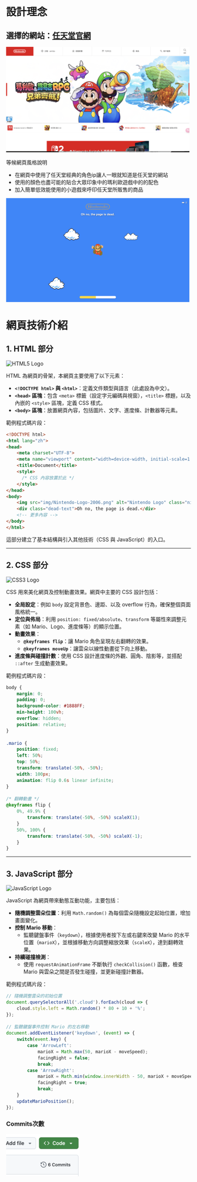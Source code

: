 # 設計理念
## 選擇的網站：[任天堂官網](<https://www.nintendo.com/tw/>)
<img src="images/01.png" alt="示例圖片" width="500">

等候網頁風格說明
- 在網頁中使用了任天堂經典的角色ip讓人一眼就知道是任天堂的網站
- 使用的顏色也盡可能的貼合大眾印象中的瑪利歐遊戲中的的配色
- 加入簡單低效能使用的小遊戲來呼印任天堂所販售的商品

<img src="images/02.png" alt="示例圖片" width="500">




# 網頁技術介紹



## 1. HTML 部分

![HTML5 Logo](https://upload.wikimedia.org/wikipedia/commons/6/61/HTML5_logo_and_wordmark.svg)

HTML 為網頁的骨架，本網頁主要使用了以下元素：
- **`<!DOCTYPE html>` 與 `<html>`**：定義文件類型與語言（此處設為中文）。
- **`<head>` 區塊**：包含 `<meta>` 標籤（設定字元編碼與視窗），`<title>` 標題，以及內嵌的 `<style>` 區塊，定義 CSS 樣式。
- **`<body>` 區塊**：放置網頁內容，包括圖片、文字、進度條、計數器等元素。

範例程式碼片段：
```html
<!DOCTYPE html>
<html lang="zh">
<head>
    <meta charset="UTF-8">
    <meta name="viewport" content="width=device-width, initial-scale=1.0">
    <title>Document</title>
    <style>
      /* CSS 內容放置於此 */
    </style>
</head>
<body>
    <img src="img/Nintendo-Logo-2006.png" alt="Nintendo Logo" class="nintendo-logo">
    <div class="dead-text">Oh no, the page is dead.</div>
    <!-- 更多內容 -->
</body>
</html>
```
這部分建立了基本結構與引入其他技術（CSS 與 JavaScript）的入口。

---

## 2. CSS 部分

![CSS3 Logo](https://upload.wikimedia.org/wikipedia/commons/d/d5/CSS3_logo_and_wordmark.svg)

CSS 用來美化網頁及控制動畫效果。網頁中主要的 CSS 設計包括：
- **全局設定**：例如 `body` 設定背景色、邊距、以及 overflow 行為，確保整個頁面風格統一。
- **定位與佈局**：利用 `position: fixed/absolute`、`transform` 等屬性來調整元素（如 Mario、Logo、進度條等）的顯示位置。
- **動畫效果**：  
  - **`@keyframes flip`**：讓 Mario 角色呈現左右翻轉的效果。  
  - **`@keyframes moveUp`**：讓雲朵以線性動畫從下向上移動。
- **進度條與碰撞計數**：使用 CSS 設計進度條的外觀、圓角、陰影等，並搭配 `::after` 生成動畫效果。

範例程式碼片段：
```css
body {
    margin: 0;
    padding: 0;
    background-color: #1888FF;
    min-height: 100vh;
    overflow: hidden;
    position: relative;
}

.mario {
    position: fixed;
    left: 50%;
    top: 50%;
    transform: translate(-50%, -50%);
    width: 100px;
    animation: flip 0.6s linear infinite;
}

/* 翻轉動畫 */
@keyframes flip {
    0%, 49.9% {
        transform: translate(-50%, -50%) scaleX(1);
    }
    50%, 100% {
        transform: translate(-50%, -50%) scaleX(-1);
    }
}
```

---

## 3. JavaScript 部分

![JavaScript Logo](https://upload.wikimedia.org/wikipedia/commons/6/6a/JavaScript-logo.png)

JavaScript 為網頁帶來動態互動功能，主要包括：
- **隨機調整雲朵位置**：利用 `Math.random()` 為每個雲朵隨機設定起始位置，增加畫面變化。
- **控制 Mario 移動**：  
  - 監聽鍵盤事件（`keydown`），根據使用者按下左或右鍵來改變 Mario 的水平位置（`marioX`），並根據移動方向調整縮放效果（`scaleX`），達到翻轉效果。
- **持續碰撞檢測**：  
  - 使用 `requestAnimationFrame` 不斷執行 `checkCollision()` 函數，檢查 Mario 與雲朵之間是否發生碰撞，並更新碰撞計數器。

範例程式碼片段：
```js
// 隨機調整雲朵的初始位置
document.querySelectorAll('.cloud').forEach(cloud => {
    cloud.style.left = Math.random() * 80 + 10 + '%';
});

// 監聽鍵盤事件控制 Mario 的左右移動
document.addEventListener('keydown', (event) => {
    switch(event.key) {
        case 'ArrowLeft':
            marioX = Math.max(50, marioX - moveSpeed);
            facingRight = false;
            break;
        case 'ArrowRight':
            marioX = Math.min(window.innerWidth - 50, marioX + moveSpeed);
            facingRight = true;
            break;
    }
    updateMarioPosition();
});
```

### Commits次數
<img src="images/03.png" alt="示例圖片" width="200">



